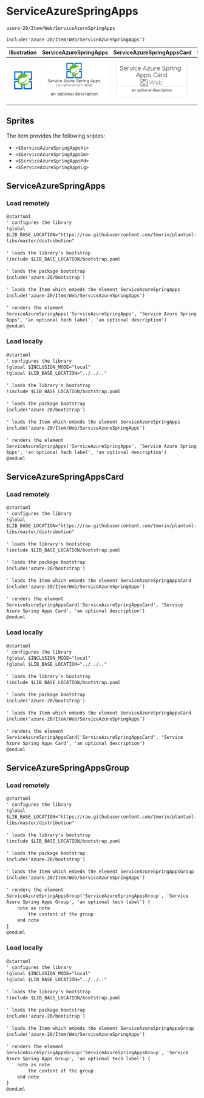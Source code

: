 # ServiceAzureSpringApps


```text
azure-20/Item/Web/ServiceAzureSpringApps
```

```text
include('azure-20/Item/Web/ServiceAzureSpringApps')
```



| Illustration | ServiceAzureSpringApps | ServiceAzureSpringAppsCard | ServiceAzureSpringAppsGroup |
| :---: | :---: | :---: | :---: |
| ![illustration for Illustration](../../../azure-20/Item/Web/ServiceAzureSpringApps.png) | ![illustration for ServiceAzureSpringApps](../../../azure-20/Item/Web/ServiceAzureSpringApps.Local.png) | ![illustration for ServiceAzureSpringAppsCard](../../../azure-20/Item/Web/ServiceAzureSpringAppsCard.Local.png) | ![illustration for ServiceAzureSpringAppsGroup](../../../azure-20/Item/Web/ServiceAzureSpringAppsGroup.Local.png) |



## Sprites
The item provides the following sriptes:

- `<$ServiceAzureSpringAppsXs>`
- `<$ServiceAzureSpringAppsSm>`
- `<$ServiceAzureSpringAppsMd>`
- `<$ServiceAzureSpringAppsLg>`





## ServiceAzureSpringApps

### Load remotely
```plantuml
@startuml
' configures the library
!global $LIB_BASE_LOCATION="https://raw.githubusercontent.com/tmorin/plantuml-libs/master/distribution"

' loads the library's bootstrap
!include $LIB_BASE_LOCATION/bootstrap.puml

' loads the package bootstrap
include('azure-20/bootstrap')

' loads the Item which embeds the element ServiceAzureSpringApps
include('azure-20/Item/Web/ServiceAzureSpringApps')

' renders the element
ServiceAzureSpringApps('ServiceAzureSpringApps', 'Service Azure Spring Apps', 'an optional tech label', 'an optional description')
@enduml
```

### Load locally
```plantuml
@startuml
' configures the library
!global $INCLUSION_MODE="local"
!global $LIB_BASE_LOCATION="../../.."

' loads the library's bootstrap
!include $LIB_BASE_LOCATION/bootstrap.puml

' loads the package bootstrap
include('azure-20/bootstrap')

' loads the Item which embeds the element ServiceAzureSpringApps
include('azure-20/Item/Web/ServiceAzureSpringApps')

' renders the element
ServiceAzureSpringApps('ServiceAzureSpringApps', 'Service Azure Spring Apps', 'an optional tech label', 'an optional description')
@enduml
```

## ServiceAzureSpringAppsCard

### Load remotely
```plantuml
@startuml
' configures the library
!global $LIB_BASE_LOCATION="https://raw.githubusercontent.com/tmorin/plantuml-libs/master/distribution"

' loads the library's bootstrap
!include $LIB_BASE_LOCATION/bootstrap.puml

' loads the package bootstrap
include('azure-20/bootstrap')

' loads the Item which embeds the element ServiceAzureSpringAppsCard
include('azure-20/Item/Web/ServiceAzureSpringApps')

' renders the element
ServiceAzureSpringAppsCard('ServiceAzureSpringAppsCard', 'Service Azure Spring Apps Card', 'an optional description')
@enduml
```

### Load locally
```plantuml
@startuml
' configures the library
!global $INCLUSION_MODE="local"
!global $LIB_BASE_LOCATION="../../.."

' loads the library's bootstrap
!include $LIB_BASE_LOCATION/bootstrap.puml

' loads the package bootstrap
include('azure-20/bootstrap')

' loads the Item which embeds the element ServiceAzureSpringAppsCard
include('azure-20/Item/Web/ServiceAzureSpringApps')

' renders the element
ServiceAzureSpringAppsCard('ServiceAzureSpringAppsCard', 'Service Azure Spring Apps Card', 'an optional description')
@enduml
```

## ServiceAzureSpringAppsGroup

### Load remotely
```plantuml
@startuml
' configures the library
!global $LIB_BASE_LOCATION="https://raw.githubusercontent.com/tmorin/plantuml-libs/master/distribution"

' loads the library's bootstrap
!include $LIB_BASE_LOCATION/bootstrap.puml

' loads the package bootstrap
include('azure-20/bootstrap')

' loads the Item which embeds the element ServiceAzureSpringAppsGroup
include('azure-20/Item/Web/ServiceAzureSpringApps')

' renders the element
ServiceAzureSpringAppsGroup('ServiceAzureSpringAppsGroup', 'Service Azure Spring Apps Group', 'an optional tech label') {
    note as note
        the content of the group
    end note
}
@enduml
```

### Load locally
```plantuml
@startuml
' configures the library
!global $INCLUSION_MODE="local"
!global $LIB_BASE_LOCATION="../../.."

' loads the library's bootstrap
!include $LIB_BASE_LOCATION/bootstrap.puml

' loads the package bootstrap
include('azure-20/bootstrap')

' loads the Item which embeds the element ServiceAzureSpringAppsGroup
include('azure-20/Item/Web/ServiceAzureSpringApps')

' renders the element
ServiceAzureSpringAppsGroup('ServiceAzureSpringAppsGroup', 'Service Azure Spring Apps Group', 'an optional tech label') {
    note as note
        the content of the group
    end note
}
@enduml
```

